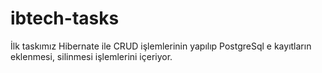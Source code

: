 # ibtech-tasks

İlk taskımız Hibernate ile CRUD işlemlerinin yapılıp PostgreSql e kayıtların eklenmesi, silinmesi işlemlerini içeriyor.

